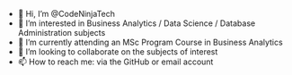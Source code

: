 - 👋 Hi, I’m @CodeNinjaTech
- 👀 I’m interested in Business Analytics / Data Science / Database Administration subjects
- 🌱 I’m currently attending an MSc Program Course in Business Analytics
- 💞️ I’m looking to collaborate on the subjects of interest
- 📫 How to reach me: via the GitHub or email account

<!---
CodeNinjaTech/CodeNinjaTech is a ✨ special ✨ repository because its `README.md` (this file) appears on your GitHub profile.
You can click the Preview link to take a look at your changes.
--->
